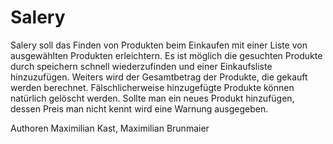 # Salery

Salery soll das Finden von Produkten beim Einkaufen mit einer Liste von ausgewählten Produkten erleichtern. Es ist möglich die gesuchten Produkte durch speichern schnell wiederzufinden und einer Einkaufsliste hinzuzufügen. Weiters wird der Gesamtbetrag der Produkte, die gekauft werden berechnet. Fälschlicherweise hinzugefügte Produkte können natürlich gelöscht werden. Sollte man ein neues Produkt hinzufügen, dessen Preis man nicht kennt wird eine Warnung ausgegeben.

Authoren Maximilian Kast, Maximilian Brunmaier
